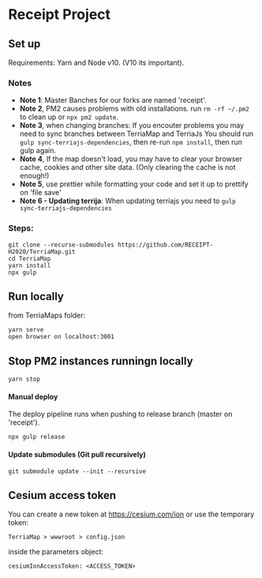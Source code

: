
# Receipt Project

## Set up
Requirements:
Yarn and Node v10. (V10 its important).


### Notes
- **Note 1**: Master Banches for our forks are named 'receipt'.
- **Note 2**, PM2 causes problems with old installations. run `rm -rf ~/.pm2` to clean up or `npx pm2 update`.
- **Note 3**, when changing branches: If you encouter problems you may need to sync branches between TerriaMap and TerriaJs You should run `gulp sync-terriajs-dependencies`, then re-run `npm install`, then run gulp again.
- **Note 4**, If the map doesn't load, you may have to clear your browser cache, cookies and other site data. (Only clearing the cache is not enough!)
- **Note 5**, use prettier while formatting your code and set it up to prettify on 'file save'
- **Note 6 - Updating terrija**: When updating terriajs you need to `gulp sync-terriajs-dependencies`

### Steps:
```
git clone --recurse-submodules https://github.com/RECEIPT-H2020/TerriaMap.git
cd TerriaMap
yarn install
npx gulp
```

 ## Run locally
from TerriaMaps folder:
```
yarn serve
open browser on localhost:3001
```
## Stop PM2 instances runningn locally
```
yarn stop
```

#### Manual deploy
The deploy pipeline runs when pushing to release branch (master on 'receipt').
```
npx gulp release
```
#### Update submodules (Git pull recursively)
```
git submodule update --init --recursive
```


## Cesium access token
You can create a new token at https://cesium.com/ion or use the temporary token:

```TerriaMap > wwwroot > config.json ```

inside the parameters object:

```cesiumIonAccessToken: <ACCESS_TOKEN>```


